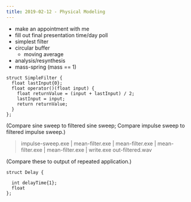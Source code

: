 ```yaml
---
title: 2019-02-12 - Physical Modeling
---
```


+ make an appointment with me
+ fill out final presentation time/day poll
+ simplest filter
+ circular buffer
  * moving average
+ analysis/resynthesis
+ mass-spring (mass == 1)




``` {#lst:filter .cpp}
struct SimpleFilter {
  float lastInput{0};
  float operator()(float input) {
    float returnValue = (input + lastInput) / 2;
    lastInput = input;
    return returnValue;
  }
};
```

(Compare sine sweep to filtered sine sweep; Compare impulse sweep to filtered impulse sweep.) 

> impulse-sweep.exe | mean-filter.exe | mean-filter.exe | mean-filter.exe | mean-filter.exe | write.exe out-filtered.wav

(Compare these to output of repeated application.)

``` {#lst:delay .cpp}
struct Delay {
  
  int delayTime{1};
  float 
};
```
